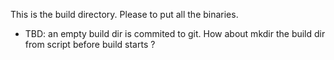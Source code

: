 This is the build directory. 
Please to put all the binaries.
* TBD: an empty build dir is commited to git. How about mkdir the build dir from script before build starts ?
